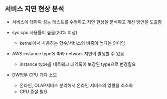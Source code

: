 ## 서비스 지연 현상 분석

* 서비스에 대하여 성능 테스트를 수행하고 지연 현상을 분석하고 개선 방안을 도출함

* sys cpu 사용률이 높음(20% 이상) 
	* kernel에서 사용하는 함수/서비스의 비중이 높다는 의미임

* AWS instance type에 따라 network 지연이 발생할 수 있음
	* instance type을 네트워크 대역폭이 보장된 type으로 변경필요

* DW업무 CPU 과다 소모
	* 온라인, OLAP서비스 분리해서 온라인 서비스의 영향을 최소화 
	* CPU 증설 필요

